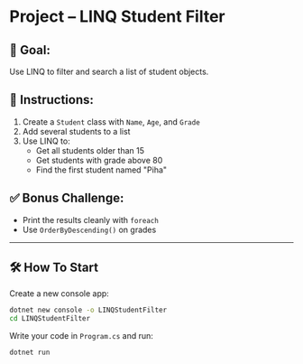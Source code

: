 # Project – LINQ Student Filter

## 🧠 Goal:
Use LINQ to filter and search a list of student objects.

## 🔧 Instructions:
1. Create a `Student` class with `Name`, `Age`, and `Grade`
2. Add several students to a list
3. Use LINQ to:
   - Get all students older than 15
   - Get students with grade above 80
   - Find the first student named "Piha"

## ✅ Bonus Challenge:
- Print the results cleanly with `foreach`
- Use `OrderByDescending()` on grades

---

## 🛠️ How To Start

Create a new console app:
```bash
dotnet new console -o LINQStudentFilter
cd LINQStudentFilter
```

Write your code in `Program.cs` and run:
```bash
dotnet run
```